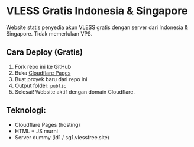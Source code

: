 # VLESS Gratis Indonesia & Singapore

Website statis penyedia akun VLESS gratis dengan server dari Indonesia & Singapore. Tidak memerlukan VPS.

## Cara Deploy (Gratis)

1. Fork repo ini ke GitHub
2. Buka [Cloudflare Pages](https://pages.cloudflare.com/)
3. Buat proyek baru dari repo ini
4. Output folder: `public`
5. Selesai! Website aktif dengan domain Cloudflare.

## Teknologi:
- Cloudflare Pages (hosting)
- HTML + JS murni
- Server dummy (id1 / sg1.vlessfree.site)